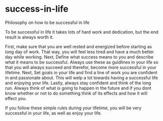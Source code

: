 # success-in-life
Philosophy on how to be successful in life

To be successful in life it takes lots of hard work and dedication, but the end result is always worth it.

First, make sure that you are well rested and energized before starting as long day of work. That way, you will feel less tired and 
have a much better day while working. Next, Define what success means to you and describe what it means to be successful. Always use these as guidlines in your life so that you will always succeed and therefor, become more successful in your lifetime. Next, Set goals in your life and find a line of work you are confident in and passionate about. This will welp a lot towards having a successful life and enjoying your life. Lastly, always stay confident and think of the long run. Always think of what is going to happen in the future and if you dont know whether or not to do something think of its effects and how it will effect you. 

If you follow these simple rules during your lifetime, you will be very successful in your life, as well as enjoy your life.
